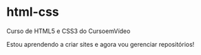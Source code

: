 # html-css
 Curso de HTML5 e CSS3 do CursoemVídeo

Estou aprendendo a criar sites e agora vou gerenciar repositórios!
